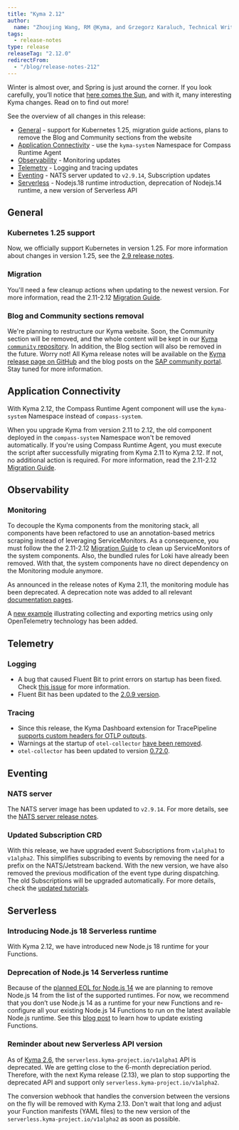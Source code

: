 ```yaml
---
title: "Kyma 2.12"
author:
  name: "Zhoujing Wang, RM @Kyma, and Grzegorz Karaluch, Technical Writer @Kyma"
tags:
  - release-notes 
type: release 
releaseTag: "2.12.0"
redirectFrom:
  - "/blog/release-notes-212"
---
```


Winter is almost over, and Spring is just around the corner. If you look carefully, you’ll notice that [here comes the Sun](https://youtube.com/watch?v=TmBTYK7XZQk&feature=shares&t=14), and with it, many interesting Kyma changes. Read on to find out more!

<!-- overview -->

See the overview of all changes in this release:

- [General](#general) - support for Kubernetes 1.25, migration guide actions, plans to remove the Blog and Community sections from the website
- [Application Connectivity](#application-connectivity) - use the `kyma-system` Namespace for Compass Runtime Agent
- [Observability](#observability) -  Monitoring updates
- [Telemetry](#telemetry) - Logging and tracing updates
- [Eventing](#eventing) - NATS server updated to `v2.9.14`, Subscription updates
- [Serverless](#serverless) - Nodejs.18 runtime introduction, deprecation of Nodejs.14 runtime, a new version of Serverless API
## General

### Kubernetes 1.25 support
Now, we officially support Kubernetes in version 1.25. For more information about changes in version 1.25, see the [2.9 release notes](https://kyma-project.io/blog/2022/11/22/release-notes-29#general).

### Migration
You'll need a few cleanup actions when updating to the newest version. For more information, read the 2.11-2.12 [Migration Guide](https://kyma-project.io/docs/kyma/2.12/migration-guide-2.11-2.12).

### Blog and Community sections removal

We're planning to restructure our Kyma website. Soon, the Community section will be removed, and the whole content will be kept in our [Kyma `community` repository](https://github.com/kyma-project/community).
In addition, the Blog section will also be removed in the future. Worry not! All Kyma release notes will be available on the [Kyma release page on GitHub](https://github.com/kyma-project/kyma/releases) and the blog posts on the [SAP community portal](https://community.sap.com/topics/kyma).
Stay tuned for more information.

## Application Connectivity
With Kyma 2.12, the Compass Runtime Agent component will use the `kyma-system` Namespace instead of `compass-system`. 
 
When you upgrade Kyma from version 2.11 to 2.12, the old component deployed in the `compass-system` Namespace won't be removed automatically. 
If you're using Compass Runtime Agent, you must execute the script after successfully migrating from Kyma 2.11 to Kyma 2.12. If not, no additional action is required.
For more information, read the 2.11-2.12 [Migration Guide](https://kyma-project.io/docs/kyma/2.12/migration-guide-2.11-2.12). 

## Observability
### Monitoring

To decouple the Kyma components from the monitoring stack, all components have been refactored to use an annotation-based metrics scraping instead of leveraging ServiceMonitors. As a consequence, you must follow the the 2.11-2.12 [Migration Guide](https://kyma-project.io/docs/kyma/2.12/migration-guide-2.11-2.12) to clean up ServiceMonitors of the system components. Also, the bundled rules for Loki have already been removed. With that, the system components have no direct dependency on the Monitoring module anymore.

As announced in the release notes of Kyma 2.11, the monitoring module has been deprecated. A deprecation note was added to all relevant [documentation pages](https://github.com/kyma-project/kyma/issues/16392).

A [new example](https://github.com/kyma-project/examples/tree/main/metrics-otlp) illustrating collecting and exporting metrics using only OpenTelemetry technology has been added.

## Telemetry
### Logging
- A bug that caused Fluent Bit to print errors on startup has been fixed. Check [this issue](https://github.com/kyma-project/kyma/issues/16733) for more information.
- Fluent Bit has been updated to the [2.0.9 version](https://github.com/kyma-project/kyma/pull/16764).

### Tracing
- Since this release, the Kyma Dashboard extension for TracePipeline [supports custom headers for OTLP outputs](https://github.com/kyma-project/kyma/pull/16760).
- Warnings at the startup of `otel-collector` [have been removed](https://github.com/kyma-project/kyma/issues/16736).
- `otel-collector` has been updated to version [0.72.0](https://github.com/kyma-project/kyma/pull/16943).


## Eventing

### NATS server
The NATS server image has been updated to `v2.9.14`. For more details, see the [NATS server release notes](https://github.com/nats-io/nats-server/releases/tag/v2.9.14).

### Updated Subscription CRD
With this release, we have upgraded event Subscriptions from `v1alpha1` to `v1alpha2`. This simplifies subscribing to events by removing the need for a prefix on the NATS/Jetstream backend. With the new version, we have also removed the previous modification of the event type during dispatching. The old Subscriptions will be upgraded automatically. For more details, check the [updated tutorials](https://kyma-project.io/docs/kyma/2.12/03-tutorials/00-eventing/).


## Serverless

### Introducing Node.js 18 Serverless runtime

With Kyma 2.12, we have introduced new Node.js 18 runtime for your Functions.


### Deprecation of Node.js 14 Serverless runtime

Because of the [planned EOL for Node.js 14](https://github.com/nodejs/release#release-schedule) we are planning to remove Node.js 14 from the list of the supported runtimes. 
For now, we recommend that you don’t use Node.js 14 as a runtime for your new Functions and re-configure all your existing Node.js 14 Functions to run on the latest available Node.js runtime.
See this [blog post](https://blogs.sap.com/2022/03/09/changing-the-function-runtime-version-of-a-running-function/) to learn how to update existing Functions.

### Reminder about new Serverless API version

As of [Kyma 2.6](https://kyma-project.io/blog/2022/8/25/release-notes-26#serverless), the `serverless.kyma-project.io/v1alpha1` API is deprecated.
We are getting close to the 6-month depreciation period. Therefore, with the next Kyma release (2.13), we plan to stop supporting the deprecated API and support only `serverless.kyma-project.io/v1alpha2`. 

The conversion webhook that handles the conversion between the versions on the fly will be removed with Kyma 2.13.
Don't wait that long and adjust your Function manifests (YAML files) to the new version of the `serverless.kyma-project.io/v1alpha2` as soon as possible.
